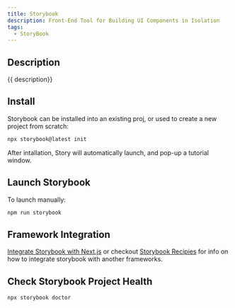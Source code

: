 ```yaml
---
title: Storybook
description: Front-End Tool for Building UI Components in Isolation
tags:
  - StoryBook
--- 
```


## Description 

{{ description}}

## Install

Storybook can be installed into an existing proj, or used to create a new project from scratch: 

```bash
npx storybook@latest init
```

After intallation, Story will automatically launch, and pop-up a tutorial window.

## Launch Storybook

To launch manually:

```bash
npm run storybook
```

## Framework Integration

[Integrate Storybook with Next.js](../../frameworks/next/storybook-for-next.md) or checkout [Storybook Recipies](https://storybook.js.org/recipes) for info on how to integrate storybook with another frameworks.  

## Check Storybook Project Health

```bash
npx storybook doctor
```


